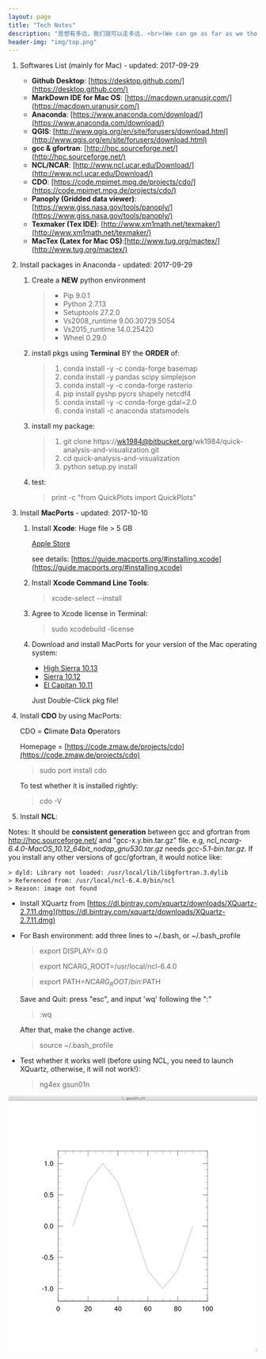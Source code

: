 ```yaml
---
layout: page 
title: "Tech Notes" 
description: "思想有多远，我们就可以走多远. <br>(We can go as far as we thought)" 
header-img: "img/top.png" 
---
```


1. Softwares List (mainly for Mac) - updated: 2017-09-29

	- **Github Desktop**: [https://desktop.github.com/](https://desktop.github.com/)
	- **MarkDown IDE for Mac OS**: [https://macdown.uranusjr.com/](https://macdown.uranusjr.com/)
	- **Anaconda**: [https://www.anaconda.com/download/](https://www.anaconda.com/download/)
	- **QGIS**: [http://www.qgis.org/en/site/forusers/download.html](http://www.qgis.org/en/site/forusers/download.html)
	- **gcc & gfortran**: [http://hpc.sourceforge.net/](http://hpc.sourceforge.net/)
	- **NCL/NCAR**: [http://www.ncl.ucar.edu/Download/](http://www.ncl.ucar.edu/Download/)
	- **CDO**: [https://code.mpimet.mpg.de/projects/cdo/](https://code.mpimet.mpg.de/projects/cdo/)
	- **Panoply (Gridded data viewer)**: [https://www.giss.nasa.gov/tools/panoply/](https://www.giss.nasa.gov/tools/panoply/)
	- **Texmaker (Tex IDE)**: [http://www.xm1math.net/texmaker/](http://www.xm1math.net/texmaker/)
	- **MacTex (Latex for Mac OS)**:[http://www.tug.org/mactex/](http://www.tug.org/mactex/)

1. Install packages in Anaconda - updated: 2017-09-29

	1.	Create a **NEW** python environment
		> * Pip 9.0.1
		> * Python 2.7.13
		> * Setuptools 27.2.0
		> * Vs2008_runtime 9.00.30729.5054
		> * Vs2015_runtime 14.0.25420
		> * Wheel 0.29.0
		
	1. install pkgs using **Terminal** BY the **ORDER** of:
		> 1. conda install -y -c conda-forge basemap
		> 1. conda install -y pandas scipy simplejson
		> 1. conda install -y -c conda-forge rasterio
		> 1. pip install pyshp pycrs shapely netcdf4
		> 1. conda install -y -c conda-forge gdal=2.0
		> 1. conda install -c anaconda statsmodels

	1. install my package:
		> 1. git clone https://wk1984@bitbucket.org/wk1984/quick-analysis-and-visualization.git
		> 1. cd quick-analysis-and-visualization
		> 1. python setup.py install
		
	1. test:
		> print -c "from QuickPlots import QuickPlots"
		
1. Install **MacPorts** - updated: 2017-10-10

	1. Install **Xcode**: Huge file > 5 GB 
		
		[Apple Store](https://itunes.apple.com/us/app/xcode/id497799835?mt=12)
		
		see details: [https://guide.macports.org/#installing.xcode](https://guide.macports.org/#installing.xcode)
			
	1. Install **Xcode Command Line Tools**:
	
		> xcode-select --install
	
	1. Agree to Xcode license in Terminal:

		> sudo xcodebuild -license
		
	1. Download and install MacPorts for your version of the Mac operating system:

		- [High Sierra 10.13](https://github.com/macports/macports-base/releases/download/v2.4.2/MacPorts-2.4.2-10.13-HighSierra.pkg)
		- [Sierra 10.12](https://github.com/macports/macports-base/releases/download/v2.4.2/MacPorts-2.4.2-10.12-Sierra.pkg)
		- [El Capitan 10.11](https://github.com/macports/macports-base/releases/download/v2.4.2/MacPorts-2.4.2-10.11-ElCapitan.pkg)

		Just Double-Click pkg file!
		
1. Install **CDO** by using MacPorts:

	CDO = **C**limate **D**ata **O**perators
	
	Homepage = [https://code.zmaw.de/projects/cdo](https://code.zmaw.de/projects/cdo)
	
	> sudo port install cdo
	
	To test whether it is installed rightly:
	
	> cdo -V

1. Install **NCL**:

Notes: It should be **consistent generation** between gcc and gfortran from http://hpc.sourceforge.net/ and "gcc-x.y.bin.tar.gz" file. e.g, *ncl_ncarg-6.4.0-MacOS_10.12_64bit_nodap_gnu530.tar.gz* needs *gcc-5.1-bin.tar.gz*. If you install any other versions of gcc/gfortran, it would notice like:
	
	> dyld: Library not loaded: /usr/local/lib/libgfortran.3.dylib
	> Referenced from: /usr/local/ncl-6.4.0/bin/ncl
	> Reason: image not found
	
- Install XQuartz from [https://dl.bintray.com/xquartz/downloads/XQuartz-2.7.11.dmg](https://dl.bintray.com/xquartz/downloads/XQuartz-2.7.11.dmg)

- For Bash environment: add three lines to ~/.bash, or ~/.bash_profile
	
	> export DISPLAY=:0.0
	
	> export NCARG_ROOT=/usr/local/ncl-6.4.0
	
	> export PATH=$NCARG_ROOT/bin:$PATH
	
	Save and Quit:
	press "esc", and input 'wq' following the ":"
	
	>:wq
	
	After that, make the change active.
	
	> source ~/.bash_profile
	
- Test whether it works well (before using NCL, you need to launch XQuartz, otherwise, it will not work!):

	> ng4ex gsun01n


<center>
    <p><img src="img/ncl_test.png" align="center"></p>
</center>